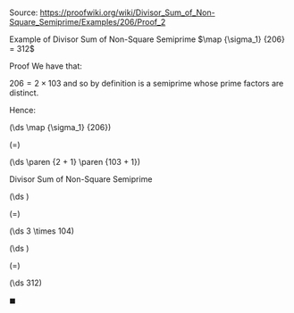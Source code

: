 # 

Source: https://proofwiki.org/wiki/Divisor_Sum_of_Non-Square_Semiprime/Examples/206/Proof_2

Example of Divisor Sum of Non-Square Semiprime
$\map {\sigma_1} {206} = 312$


Proof
We have that:

$206 = 2 \times 103$
and so by definition is a semiprime whose prime factors are distinct.

Hence:














\(\ds \map {\sigma_1} {206}\)

\(=\)







\(\ds \paren {2 + 1} \paren {103 + 1}\)





Divisor Sum of Non-Square Semiprime














\(\ds \)

\(=\)







\(\ds 3 \times 104\)




















\(\ds \)

\(=\)







\(\ds 312\)









$\blacksquare$





